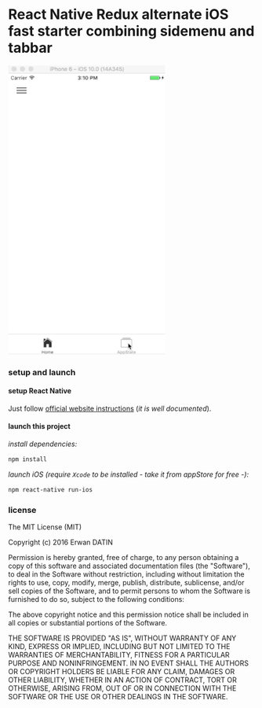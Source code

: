 React Native Redux alternate iOS fast starter combining sidemenu and tabbar
====

<img src="https://raw.githubusercontent.com/MacKentoch/reactNativeReduxSidemenuTabbarStarter/master/ios-preview.gif" alt="preview" width="320px"></img>

### setup and launch

#### setup React Native
Just follow [official website instructions](https://facebook.github.io/react-native/docs/getting-started.html) (*it is well documented*).

#### launch this project

*install dependencies:*
```bash
npm install
```

*launch iOS (require `Xcode` to be installed - take it from appStore for free -):*
```bash
npm react-native run-ios
```

### license

The MIT License (MIT)

Copyright (c) 2016 Erwan DATIN

Permission is hereby granted, free of charge, to any person obtaining a copy of this software and associated documentation files (the "Software"), to deal in the Software without restriction, including without limitation the rights to use, copy, modify, merge, publish, distribute, sublicense, and/or sell copies of the Software, and to permit persons to whom the Software is furnished to do so, subject to the following conditions:

The above copyright notice and this permission notice shall be included in all copies or substantial portions of the Software.

THE SOFTWARE IS PROVIDED "AS IS", WITHOUT WARRANTY OF ANY KIND, EXPRESS OR IMPLIED, INCLUDING BUT NOT LIMITED TO THE WARRANTIES OF MERCHANTABILITY, FITNESS FOR A PARTICULAR PURPOSE AND NONINFRINGEMENT. IN NO EVENT SHALL THE AUTHORS OR COPYRIGHT HOLDERS BE LIABLE FOR ANY CLAIM, DAMAGES OR OTHER LIABILITY, WHETHER IN AN ACTION OF CONTRACT, TORT OR OTHERWISE, ARISING FROM, OUT OF OR IN CONNECTION WITH THE SOFTWARE OR THE USE OR OTHER DEALINGS IN THE SOFTWARE.
